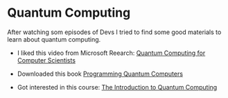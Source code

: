 # Quantum Computing

After watching som episodes of Devs I tried to find some good materials to learn about quantum computing.

* I liked this video from Microsoft Reearch: [Quantum Computing for Computer Scientists](https://youtu.be/F_Riqjdh2oM)

* Downloaded this book [Programming Quantum Computers](http://shop.oreilly.com/product/0636920167433.do)

* Got interested in this course: [The Introduction to Quantum Computing](https://www.coursera.org/learn/quantum-computing-algorithms?)
